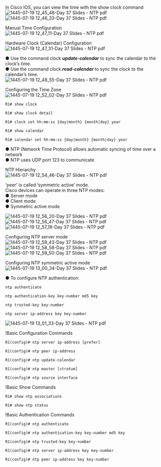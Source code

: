 In Cisco IOS, you can view the time with the show clock command  
![1445-07-19 12_45_48-Day 37 Slides - NTP pdf](https://github.com/0xVoLk/CCNA-Note/assets/100092212/20035913-a9c7-4875-9ee5-2c72ac07fc9a)  
![1445-07-19 12_46_33-Day 37 Slides - NTP pdf](https://github.com/0xVoLk/CCNA-Note/assets/100092212/e8567b46-f10c-44a5-a07d-100cda91c971)


Manual Time Configuration  
![1445-07-19 12_47_11-Day 37 Slides - NTP pdf](https://github.com/0xVoLk/CCNA-Note/assets/100092212/ed251414-b774-4834-a317-3dbeac94b6d3)


Hardware Clock (Calendar) Configuration  
![1445-07-19 12_47_31-Day 37 Slides - NTP pdf](https://github.com/0xVoLk/CCNA-Note/assets/100092212/fc6aba21-673e-45e8-a754-3f5708ffaa89)


● Use the command clock ***update-calendar*** to sync the calendar to the clock’s time.  
● Use the command clock ***read-calendar*** to sync the clock to the calendar’s time.  
![1445-07-19 12_48_55-Day 37 Slides - NTP pdf](https://github.com/0xVoLk/CCNA-Note/assets/100092212/66e28592-4f00-420e-a8eb-872a9996b9b3)


Configuring the Time Zone  
![1445-07-19 12_52_02-Day 37 Slides - NTP pdf](https://github.com/0xVoLk/CCNA-Note/assets/100092212/03c77fdc-c2a5-40cb-9afa-e82e0cfd6323)


```
R1# show clock

R1# show clock detail

R1# clock set hh:mm:ss {day|month} {month|day} year

R1# show calendar

R1# calendar set hh:mm:ss {day|month} {month|day} year
```

● NTP (Network Time Protocol) allows automatic syncing of time over a network  
● NTP uses UDP port 123 to communicate

NTP Hierarchy  
![1445-07-19 12_54_46-Day 37 Slides - NTP pdf](https://github.com/0xVoLk/CCNA-Note/assets/100092212/387f0924-926c-4166-9410-cf864eb22f8f)



'peer' is called ‘symmetric active’ mode.   
Cisco devices can operate in three NTP modes:   
● Server mode   
● Client mode   
● Symmetric active mode

![1445-07-19 12_56_20-Day 37 Slides - NTP pdf](https://github.com/0xVoLk/CCNA-Note/assets/100092212/ec9edc67-614a-43f4-b660-95c51ca54567)  
![1445-07-19 12_56_47-Day 37 Slides - NTP pdf](https://github.com/0xVoLk/CCNA-Note/assets/100092212/b8af3276-092a-4808-bee2-3ad8c9c01cf2)  
![1445-07-19 12_57_18-Day 37 Slides - NTP pdf](https://github.com/0xVoLk/CCNA-Note/assets/100092212/7fc67008-6b4f-435f-b596-bc0963e3b091)  


Configuring NTP server mode  
![1445-07-19 12_59_43-Day 37 Slides - NTP pdf](https://github.com/0xVoLk/CCNA-Note/assets/100092212/dfaeab5f-3273-4dff-ba2b-b4301ce2a0d4)  
![1445-07-19 12_58_58-Day 37 Slides - NTP pdf](https://github.com/0xVoLk/CCNA-Note/assets/100092212/b5ceb473-6132-4356-92a2-56c975a1f1f2)  
![1445-07-19 12_59_50-Day 37 Slides - NTP pdf](https://github.com/0xVoLk/CCNA-Note/assets/100092212/d17a31d9-65a3-4f58-9ff5-119fd0b1e2b0)


Configuring NTP symmetric active mode  
![1445-07-19 13_00_34-Day 37 Slides - NTP pdf](https://github.com/0xVoLk/CCNA-Note/assets/100092212/54b95a06-c54c-4d54-a50e-cc930108cf96)


● To configure NTP authentication: 
```
ntp authenticate 

ntp authentication-key key-number md5 key 

ntp trusted-key key-number 

ntp server ip-address key key-number
```
![1445-07-19 13_01_33-Day 37 Slides - NTP pdf](https://github.com/0xVoLk/CCNA-Note/assets/100092212/3cd91399-8c31-4bd9-b633-5a5b38780933)


!Basic Configuration Commands
```
R1(config)# ntp server ip-address [prefer] 

R1(config)# ntp peer ip-address 

R1(config)# ntp update-calendar 

R1(config)# ntp master [stratum] 

R1(config)# ntp source interface 
```

!Basic Show Commands 
```
R1# show ntp associations 

R1# show ntp status 
```

!Basic Authentication Commands 
```
R1(config)# ntp authenticate 

R1(config)# ntp authentication-key key-number md5 key 

R1(config)# ntp trusted-key key-number 

R1(config)# ntp server ip-address key key-number 

R1(config)# ntp peer ip-address key key-number
```
